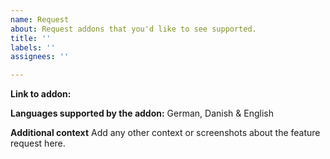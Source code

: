 ```yaml
---
name: Request
about: Request addons that you'd like to see supported.
title: ''
labels: ''
assignees: ''

---
```


**Link to addon:**

**Languages supported by the addon:** 
German, Danish & English

**Additional context**
Add any other context or screenshots about the feature request here.
